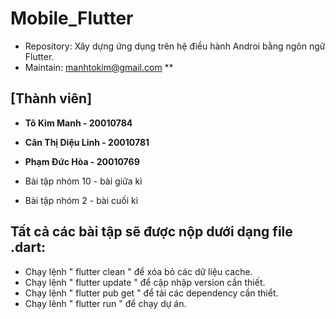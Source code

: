 # Mobile_Flutter
- Repository: Xây dựng ứng dụng trên hệ điều hành Androi bằng ngôn ngữ Flutter.
- Maintain:    manhtokim@gmail.com **

## [Thành viên]
- **Tô Kim Manh         - 20010784**
- **Cân Thị Diệu Linh   - 20010781**
- **Phạm Đức Hòa        - 20010769**

- Bài tập nhóm 10 - bài giữa kì 
- Bài tập nhóm 2  - bài cuối kì

## Tất cả các bài tập sẽ được nộp dưới dạng file .dart:
- Chạy lệnh " flutter clean " để xóa bỏ các dữ liệu cache.
- Chạy lệnh " flutter update " để cập nhập version cần thiết.
- Chạy lệnh " flutter pub get " để tải các dependency cần thiểt.
- Chạy lênh " flutter run " để chạy dự án.
